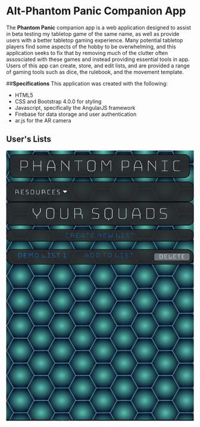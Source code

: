 # Alt-Phantom Panic Companion App


The __Phantom Panic__ companion app is a web application designed to assist in beta testing my tabletop game of the same name, as well as provide users with a better tabletop gaming experience. Many potential tabletop players find some aspects of the hobby to be overwhelming, and this application seeks to fix that by removing much of the clutter often assosciated with these games and instead providing essential tools in app. Users of this app can create, store, and edit lists, and are provided a range of gaming tools such as dice, the rulebook, and the movement template. 

##__Specifications__
This application was created with the following:
+ HTML5
+ CSS and Bootstrap 4.0.0 for styling
+ Javascript, specifically the AngularJS framework
+ Firebase for data storage and user authentication
+ ar.js for the AR camera


## User's Lists
![user list page](https://github.com/JakeBrose/PhantomPanic/blob/master/images/readmeImg/lists.png)
